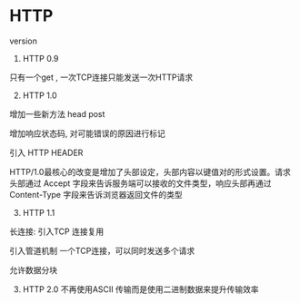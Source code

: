 # HTTP 
version 

1. HTTP 0.9

只有一个get , 一次TCP连接只能发送一次HTTP请求

2. HTTP 1.0

增加一些新方法 head post 

增加响应状态码, 对可能错误的原因进行标记

引入 HTTP HEADER  

HTTP/1.0最核心的改变是增加了头部设定，头部内容以键值对的形式设置。请求头部通过 Accept 字段来告诉服务端可以接收的文件类型，响应头部再通过 Content-Type 字段来告诉浏览器返回文件的类型

3. HTTP 1.1

长连接:  引入TCP 连接复用

引入管道机制 一个TCP连接，可以同时发送多个请求

允许数据分块


3. HTTP 2.0
不再使用ASCII 传输而是使用二进制数据来提升传输效率  
